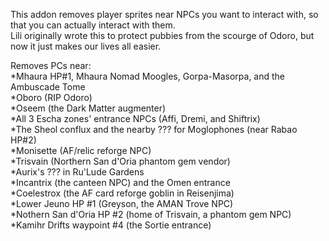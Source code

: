 This addon removes player sprites near NPCs you want to interact with, so that you can actually interact with them.<br/>
Lili originally wrote this to protect pubbies from the scourge of Odoro, but now it just makes our lives all easier.<br/>

Removes PCs near:<br/>
*Mhaura HP#1, Mhaura Nomad Moogles, Gorpa-Masorpa, and the Ambuscade Tome<br/>
*Oboro (RIP Odoro)<br/>
*Oseem (the Dark Matter augmenter)<br/>
*All 3 Escha zones' entrance NPCs (Affi, Dremi, and Shiftrix)<br/>
*The Sheol conflux and the nearby ??? for Moglophones (near Rabao HP#2)<br/>
*Monisette (AF/relic reforge NPC)<br/>
*Trisvain (Northern San d'Oria phantom gem vendor)<br/>
*Aurix's ??? in Ru'Lude Gardens<br/>
*Incantrix (the canteen NPC) and the Omen entrance<br/>
*Coelestrox (the AF card reforge goblin in Reisenjima)<br/>
*Lower Jeuno HP #1 (Greyson, the AMAN Trove NPC)<br/>
*Nothern San d'Oria HP #2 (home of Trisvain, a phantom gem NPC)<br/>
*Kamihr Drifts waypoint #4 (the Sortie entrance)<br/>
